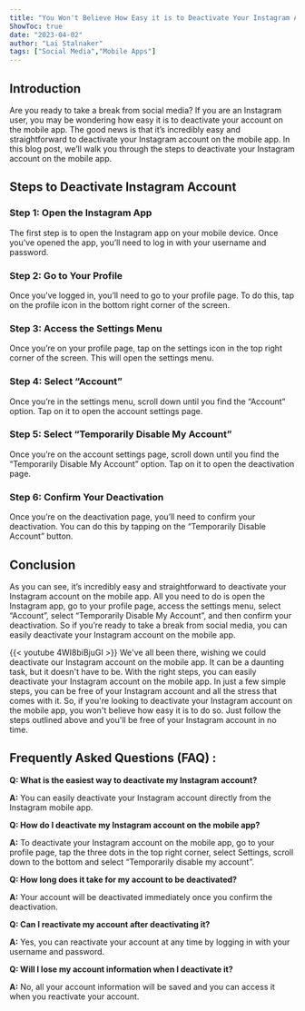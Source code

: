 ```yaml
---
title: "You Won't Believe How Easy it is to Deactivate Your Instagram Account on Mobile App!"
ShowToc: true 
date: "2023-04-02"
author: "Lai Stalnaker" 
tags: ["Social Media","Mobile Apps"]
---
```

## Introduction
Are you ready to take a break from social media? If you are an Instagram user, you may be wondering how easy it is to deactivate your account on the mobile app. The good news is that it’s incredibly easy and straightforward to deactivate your Instagram account on the mobile app. In this blog post, we’ll walk you through the steps to deactivate your Instagram account on the mobile app. 

## Steps to Deactivate Instagram Account

### Step 1: Open the Instagram App
The first step is to open the Instagram app on your mobile device. Once you’ve opened the app, you’ll need to log in with your username and password.

### Step 2: Go to Your Profile
Once you’ve logged in, you’ll need to go to your profile page. To do this, tap on the profile icon in the bottom right corner of the screen.

### Step 3: Access the Settings Menu
Once you’re on your profile page, tap on the settings icon in the top right corner of the screen. This will open the settings menu.

### Step 4: Select “Account”
Once you’re in the settings menu, scroll down until you find the “Account” option. Tap on it to open the account settings page.

### Step 5: Select “Temporarily Disable My Account”
Once you’re on the account settings page, scroll down until you find the “Temporarily Disable My Account” option. Tap on it to open the deactivation page.

### Step 6: Confirm Your Deactivation
Once you’re on the deactivation page, you’ll need to confirm your deactivation. You can do this by tapping on the “Temporarily Disable Account” button. 

## Conclusion
As you can see, it’s incredibly easy and straightforward to deactivate your Instagram account on the mobile app. All you need to do is open the Instagram app, go to your profile page, access the settings menu, select “Account”, select “Temporarily Disable My Account”, and then confirm your deactivation. So if you’re ready to take a break from social media, you can easily deactivate your Instagram account on the mobile app.

{{< youtube 4WI8biBjuGI >}} 
We've all been there, wishing we could deactivate our Instagram account on the mobile app. It can be a daunting task, but it doesn't have to be. With the right steps, you can easily deactivate your Instagram account on the mobile app. In just a few simple steps, you can be free of your Instagram account and all the stress that comes with it. So, if you're looking to deactivate your Instagram account on the mobile app, you won't believe how easy it is to do so. Just follow the steps outlined above and you'll be free of your Instagram account in no time.

## Frequently Asked Questions (FAQ) :
**Q: What is the easiest way to deactivate my Instagram account?**

**A:** You can easily deactivate your Instagram account directly from the Instagram mobile app.

**Q: How do I deactivate my Instagram account on the mobile app?**

**A:** To deactivate your Instagram account on the mobile app, go to your profile page, tap the three dots in the top right corner, select Settings, scroll down to the bottom and select “Temporarily disable my account”.

**Q: How long does it take for my account to be deactivated?**

**A:** Your account will be deactivated immediately once you confirm the deactivation.

**Q: Can I reactivate my account after deactivating it?**

**A:** Yes, you can reactivate your account at any time by logging in with your username and password.

**Q: Will I lose my account information when I deactivate it?**

**A:** No, all your account information will be saved and you can access it when you reactivate your account.


